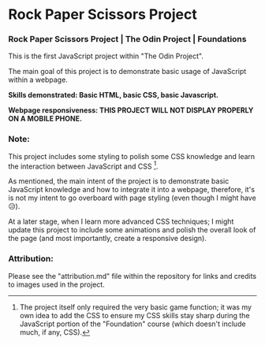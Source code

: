 # Rock Paper Scissors Project
### Rock Paper Scissors Project | The Odin Project | Foundations

This is the first JavaScript project within "The Odin Project".

The main goal of this project is to demonstrate basic usage of JavaScript within a webpage.

**Skills demonstrated: Basic HTML, basic CSS, basic Javascript.**

**Webpage responsiveness: THIS PROJECT WILL NOT DISPLAY PROPERLY ON A MOBILE PHONE.**

### **Note:**

This project includes some styling to polish some CSS knowledge and learn the interaction between JavaScript and CSS [^1].

As mentioned, the main intent of the project is to demonstrate basic JavaScript knowledge and how to integrate it into a webpage, therefore, it's is not my intent to go overboard with page styling (even though I might have :disappointed_relieved:).

At a later stage, when I learn more advanced CSS techniques; I might update this project to include some animations and polish the overall look of the page (and most importantly, create a responsive design).

### **Attribution:**

Please see the "attribution.md" file within the repository for links and credits to images used in the project.

[^1]: The project itself only required the very basic game function; it was my own idea to add the CSS to ensure my CSS skills stay sharp during the JavaScript portion of the "Foundation" course (which doesn't include much, if any, CSS).